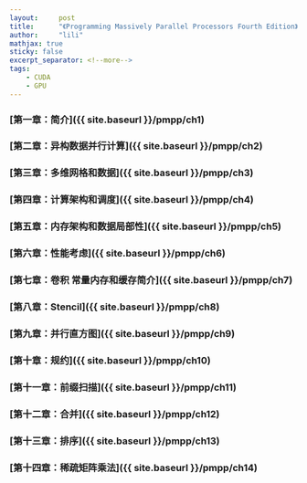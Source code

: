 ```yaml
---
layout:     post
title:      "《Programming Massively Parallel Processors Fourth Edition》学习"
author:     "lili"
mathjax: true
sticky: false
excerpt_separator: <!--more-->
tags:
    - CUDA
    - GPU
---
```




 <!--more-->
 
 
### [第一章：简介]({{ site.baseurl }}/pmpp/ch1)

### [第二章：异构数据并行计算]({{ site.baseurl }}/pmpp/ch2)

### [第三章：多维网格和数据]({{ site.baseurl }}/pmpp/ch3)

### [第四章：计算架构和调度]({{ site.baseurl }}/pmpp/ch4)

### [第五章：内存架构和数据局部性]({{ site.baseurl }}/pmpp/ch5) 

### [第六章：性能考虑]({{ site.baseurl }}/pmpp/ch6) 

### [第七章：卷积 常量内存和缓存简介]({{ site.baseurl }}/pmpp/ch7) 

### [第八章：Stencil]({{ site.baseurl }}/pmpp/ch8) 

### [第九章：并行直方图]({{ site.baseurl }}/pmpp/ch9) 

### [第十章：规约]({{ site.baseurl }}/pmpp/ch10) 

### [第十一章：前缀扫描]({{ site.baseurl }}/pmpp/ch11) 

### [第十二章：合并]({{ site.baseurl }}/pmpp/ch12) 

### [第十三章：排序]({{ site.baseurl }}/pmpp/ch13) 

### [第十四章：稀疏矩阵乘法]({{ site.baseurl }}/pmpp/ch14) 
